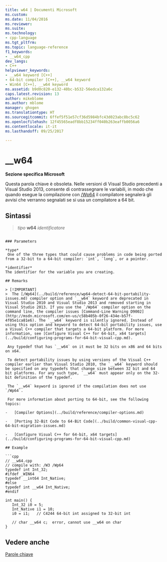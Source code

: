 ```yaml
---
title: w64 | Documenti Microsoft
ms.custom: 
ms.date: 11/04/2016
ms.reviewer: 
ms.suite: 
ms.technology:
- cpp-language
ms.tgt_pltfrm: 
ms.topic: language-reference
f1_keywords:
- __w64_cpp
dev_langs:
- C++
helpviewer_keywords:
- __w64 keyword [C++]
- 64-bit compiler [C++], __w64 keyword
- Win64 [C++], __w64 keyword
ms.assetid: b9d0c820-e132-40bc-b532-56edca132a6c
caps.latest.revision: 13
author: mikeblome
ms.author: mblome
manager: ghogen
ms.translationtype: HT
ms.sourcegitcommit: 6ffef5f51e57cf36d5984bfc43d023abc8bc5c62
ms.openlocfilehash: 12f45565eadf8bb15234ff040b263eaffb0056a6
ms.contentlocale: it-it
ms.lasthandoff: 09/25/2017

---
```

# <a name="w64"></a>__w64

**Sezione specifica Microsoft** 

Questa parola chiave è obsoleta. Nelle versioni di Visual Studio precedenti a Visual Studio 2013, consente di contrassegnare le variabili, in modo che quando esegue la compilazione con [/Wp64](../build/reference/wp64-detect-64-bit-portability-issues.md) il compilatore segnalerà gli avvisi che verranno segnalati se si usa un compilatore a 64 bit.  
  
## <a name="syntax"></a>Sintassi  
  
> *tipo* **w64** *identificatore*  
```  
  
### Parameters  

*type*  
 One of the three types that could cause problems in code being ported from a 32-bit to a 64-bit compiler: `int`, `long`, or a pointer.  
  
*identifier*  
The identifier for the variable you are creating.  
  
## Remarks  
  
> [!IMPORTANT]
>  The [/Wp64](../build/reference/wp64-detect-64-bit-portability-issues.md) compiler option and `__w64` keyword are deprecated in Visual Studio 2010 and Visual Studio 2013 and removed starting in Visual Studio 2013. If you use the `/Wp64` compiler option on the command line, the compiler issues [Command-Line Warning D9002](http://msdn.microsoft.com/en-us/c58b405b-0f26-434e-b57f-4f05e1ca81e6). The `__w64` keyword is silently ignored. Instead of using this option and keyword to detect 64-bit portability issues, use a Visual C++ compiler that targets a 64-bit platform. For more information, see [Configure Visual C++ for 64-bit, x64 targets](../build/configuring-programs-for-64-bit-visual-cpp.md).  
  
 Any typedef that has `__w64` on it must be 32 bits on x86 and 64 bits on x64.  
  
 To detect portability issues by using versions of the Visual C++ compiler earlier than Visual Studio 2010, the `__w64` keyword should be specified on any typedefs that change size between 32 bit and 64 bit platforms. For any such type, `__w64` must appear only on the 32-bit definition of the typedef.  
  
 The `__w64` keyword is ignored if the compilation does not use `/Wp64`.  
  
 For more information about porting to 64-bit, see the following topics:  
  
-   [Compiler Options](../build/reference/compiler-options.md)  
  
-   [Porting 32-Bit Code to 64-Bit Code](../build/common-visual-cpp-64-bit-migration-issues.md)  
  
-   [Configure Visual C++ for 64-bit, x64 targets](../build/configuring-programs-for-64-bit-visual-cpp.md)  
  
## Example  
  
```cpp  
// __w64.cpp  
// compile with: /W3 /Wp64  
typedef int Int_32;  
#ifdef _WIN64  
typedef __int64 Int_Native;  
#else  
typedef int __w64 Int_Native;  
#endif  
  
int main() {  
   Int_32 i0 = 5;  
   Int_Native i1 = 10;  
   i0 = i1;   // C4244 64-bit int assigned to 32-bit int  
  
   // char __w64 c;  error, cannot use __w64 on char  
}  
```  
  
## <a name="see-also"></a>Vedere anche  

[Parole chiave](../cpp/keywords-cpp.md)
